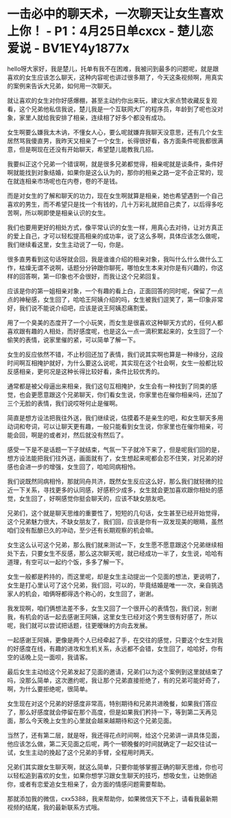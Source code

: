 # 一击必中的聊天术，一次聊天让女生喜欢上你！ - P1：4月25日单cxcx - 楚儿恋爱说 - BV1EY4y1877x

hello呀大家好，我是楚儿，托单有我不在困难，我被问到最多的问题呢，就是跟喜欢的女生应该怎么聊天，这种内容呢也讲过很多期了，今天这条视频啊，用真实的案例来告诉大兄弟，如何用一次聊天。

就让喜欢的女生对你好感爆棚，甚至主动约你出来玩，建议大家点赞收藏反复观看，这个兄弟他私信我说，楚儿我是一个互联网大厂的程序员，年龄到了呢也没对象，家里人就给我安排了相亲，连续相了好多个都没有成功。

女生啊要么嫌我太木讷，不懂女人心，要么呢就嫌弃我聊天没意思，还有几个女生居然骂我傻直男，我昨天又相亲了一个女生，长得很好看，各方面条件呢我都很满意，但是啊现在还没有开始聊天，希望楚儿能教我几招。

我要纠正这个兄弟一个错误啊，就是很多兄弟都觉得，相亲呢就是谈条件，条件好啊就能找到对象结婚，如果你是这么认为的，那你的相亲之路一定不会正常的，现在就连相亲市场呢也在内卷，卷的不是钱。

而是对女生的了解和聊天的功力，现在女生啊就算是相亲，她也希望遇到一个自己喜欢的男生，而不希望只是找一个有钱的，几十万彩礼就把自己卖了，以后得多吃苦啊，所以啊即使是相亲认识的女生。

我们也要用更好的相处方式，像平常认识的女生一样，用真心去对待，让对方真正的爱上自己，才可以轻松提高相亲的成功率，说了这么多啊，具体应该怎么做呢，我们继续看这里，女生主动说了一句，你是。

很多直男看到这句话呀就会回，我是谁谁介绍的相亲对象，我叫什么什么做什么工作，枯燥无谓不说啊，话题分分钟跟你聊死，哪怕女生本来对你是有兴趣的，你这样的回答啊，第一印象也不会很好，而我让这个兄弟回复。

应该是你的第一姐相亲对象，一个有趣的看上白，正面回答的同时呢，保留了一点点的神秘感，女生回了，哈哈王阿姨介绍的吗，女生被我们逗笑了，第一印象非常好，我们说不能说介绍吧，应该是说王阿姨忍痛割爱。

用了一个臭美的态度开了一个小玩笑，而女生是很喜欢这种聊天方式的，任何人都喜欢跟有趣的人相处，而好感度呢，也是这么一点一滴积累起来的，女生回了一个偷笑的表情，说家里催的紧，可以简单了解一下。

女生的反应依然不错，不止秒回还加了表情，我们说其实啊也算是一种缘分，这段时间啊互相掩护就好，为什么要这么说呢，其实现在这个社会啊，女生一般都比较反感相亲，更何况是这种长得比较好看，条件比较优秀的。

通常都是被父母逼出来相亲，我们这句互相掩护，女生会有一种找到了同类的感觉，也会更愿意跟这个兄弟聊天，你们看女生说，你家里也在催你相亲吗，还加了三个无脸的表情，我们说哎呀何止是催啊。

简直是想方设法把我往外送，我们继续说，估摸着不是亲生的吧，和女生聊天多用动词和夸词，可以让聊天更有趣，一般只能看到女生说，你家里也在催你相亲，可能会回，啊是的或者对，然后就没有然后了。

感受一下是不是话题一下子就结束，气氛一下子就冷下来了，但是呢我们回的是，想方设法能把我们往外送，画面就有了，女生想起来呢都会忍不住笑，对兄弟的好感也会进一步的增强，女生回了，哈哈同病相怜。

我们说既然同病相怜，那就同舟共济，既然女生反应这么好，那么我们就轻微的拉近一下关系，寻找更多的认同感，好感积少成多，女生就会更加喜欢跟你相处的感觉，女生回了，好啊感觉你挺会聊天的，应该不缺女朋友吧。

兄弟们，这个就是聊天思维的重要性了，短短的几句话，女生甚至已经开始觉得，这个兄弟魅力很大，不缺女朋友了，我们回，应该是你有一双发现美的眼睛，虽然咱们没有酝酿已久的冲动，至少还有长期观察的机会嘛。

女生这么认可这个兄弟，那么我们就来测试一下，女生愿不愿意跟这个兄弟继续相处下去，只要女生不反感，那么这次聊天呢，就已经成功一半了，女生说，哈哈有道理，有空可以一起约个饭，多多了解一下。

女生一般都是矜持的，而这里呢，却是女生主动提出一个见面的想法，更说明了，女生是打心里认可了这个兄弟，我们回，可以的，毕竟结婚是唯一一次，亲自挑选家人的机会，咱俩呀都得选个称心的，女生回了，谢谢。

我发现啊，咱们俩想法差不多，女生又回了一个很开心的表情包，我们说，别谢我，有机会的话一起去感谢王阿姨，这里女生已经对这个男生很有好感了，所以呢，我们就可以尝试把话题，往更暧昧的方向去发展。

一起感谢王阿姨，更像是两个人已经牵起了手，在交往的感觉，只要这个女生对我的好感度在线，有趣的进攻和生机关系，永远都不会错，女生回了，哈哈好，你有空的话晚上见一面呗，我请客。

最后女生主动给这个兄弟发起了见面的邀请，兄弟们以为这个案例到这里就结束了吗，没那么简单，这次邀约呢，我让那个兄弟直接拒绝了，有的兄弟可能好奇了，啊，为什么要拒绝呢，很简单。

女生现在对这个兄弟的好感度非常高，特别期待和兄弟共进晚餐，如果我们答应了，那么好感度就会停留在那个高度，但是如果我们矜持一下，等到第二天再见面，那么今天晚上女生的心里就会越来越期待和这个兄弟见面。

当然了，还有第二层，就是呀，我还得花点时间啊，给这个兄弟讲一讲具体见面，他应该怎么做，第二天见面之后呢，两个一顿晚餐的时间就确定了一起交往试一试，女生主动的挽起了这个兄弟的手臂，全程用时两天。

兄弟们其实跟女生聊天啊，就这么简单，只要你能够掌握正确的聊天思维，你也可以轻松追到喜欢的女生，如果你想学习跟女生聊天的技巧，想吸女生，让她倒追你，或者有恋爱追女生相亲了，会方面的情感问题需要帮助。

那就添加我的微信，cxx5388，我来帮助你，如果微信天下不上，请看我最新期视频的结尾，我的最新联系方式哦。